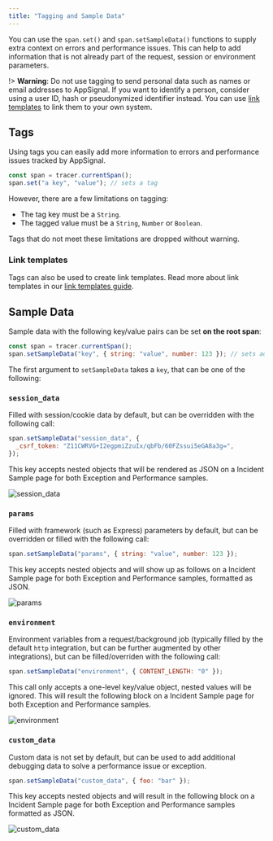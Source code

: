 ```yaml
---
title: "Tagging and Sample Data"
---
```


You can use the `span.set()` and `span.setSampleData()` functions to supply extra context on errors and performance issues. This can help to add information that is not already part of the request, session or environment parameters.

!> **Warning**: Do not use tagging to send personal data such as names or email addresses to AppSignal. If you want to identify a person, consider using a user ID, hash or pseudonymized identifier instead. You can use [link templates](/application/link-templates.html) to link them to your own system.

## Tags

Using tags you can easily add more information to errors and performance issues tracked by AppSignal.

```js
const span = tracer.currentSpan();
span.set("a key", "value"); // sets a tag
```

However, there are a few limitations on tagging:

- The tag key must be a `String`.
- The tagged value must be a `String`, `Number` or `Boolean`.

Tags that do not meet these limitations are dropped without warning.

### Link templates

Tags can also be used to create link templates. Read more about link templates in our [link templates guide](/application/link-templates.html).

## Sample Data

Sample data with the following key/value pairs can be set **on the root span**:

```js
const span = tracer.currentSpan();
span.setSampleData("key", { string: "value", number: 123 }); // sets additional sample data
```

The first argument to `setSampleData` takes a `key`, that can be one of the following:

### `session_data`

Filled with session/cookie data by default, but can be overridden with the following call:

```js
span.setSampleData("session_data", {
  _csrf_token: "Z11CWRVG+I2egpmiZzuIx/qbFb/60FZssui5eGA8a3g=",
});
```

This key accepts nested objects that will be rendered as JSON on a Incident Sample page for both Exception and Performance samples.

![session_data](/assets/images/screenshots/sample_data/session_data.png)

### `params`

Filled with framework (such as Express) parameters by default, but can be overridden or filled with the following call:

```js
span.setSampleData("params", { string: "value", number: 123 });
```

This key accepts nested objects and will show up as follows on a Incident Sample page for both Exception and Performance samples, formatted as JSON.

![params](/assets/images/screenshots/sample_data/params.png)

### `environment`

Environment variables from a request/background job (typically filled by the default `http` integration, but can be further augmented by other integrations), but can be filled/overriden with the following call:

```js
span.setSampleData("environment", { CONTENT_LENGTH: "0" });
```

This call only accepts a one-level key/value object, nested values will be ignored.
This will result the following block on a Incident Sample page for both Exception and Performance samples.

![environment](/assets/images/screenshots/sample_data/environment.png)

### `custom_data`

Custom data is not set by default, but can be used to add additional debugging data to solve a performance issue or exception.

```js
span.setSampleData("custom_data", { foo: "bar" });
```

This key accepts nested objects and will result in the following block on a Incident Sample page for both Exception and Performance samples formatted as JSON.

![custom_data](/assets/images/screenshots/sample_data/custom_data.png)
